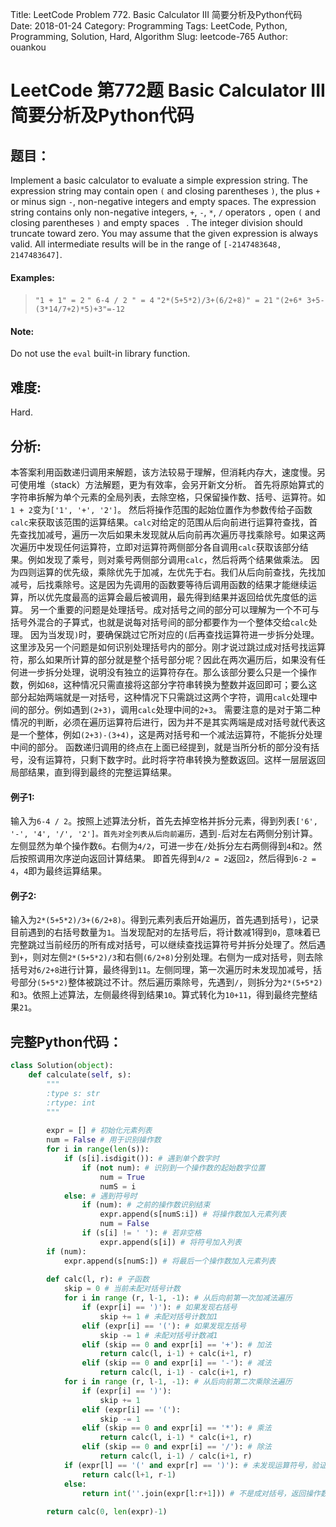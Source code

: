 Title: LeetCode Problem 772. Basic Calculator III 简要分析及Python代码
Date: 2018-01-24
Category: Programming
Tags: LeetCode, Python, Programming, Solution, Hard, Algorithm
Slug: leetcode-765
Author: ouankou

# LeetCode 第772题 Basic Calculator III 简要分析及Python代码

## 题目：
Implement a basic calculator to evaluate a simple expression string.
The expression string may contain open `(` and closing parentheses `)`, the plus `+` or minus sign `-`, non-negative integers and empty spaces.
The expression string contains only non-negative integers, `+`, `-`, `*`, `/` operators `,` open `(` and closing parentheses `)` and empty spaces ` `. The integer division should truncate toward zero.
You may assume that the given expression is always valid. All intermediate results will be in the range of `[-2147483648, 2147483647]`.

#### Examples:
> `"1 + 1" = 2`
> `" 6-4 / 2 " = 4`
> `"2*(5+5*2)/3+(6/2+8)" = 21`
> `"(2+6* 3+5- (3*14/7+2)*5)+3"=-12`

#### Note:
Do not use the `eval` built-in library function.

## 难度:
Hard.

## 分析:
本答案利用函数递归调用来解题，该方法较易于理解，但消耗内存大，速度慢。另可使用堆（stack）方法解题，更为有效率，会另开新文分析。
首先将原始算式的字符串拆解为单个元素的全局列表，去除空格，只保留操作数、括号、运算符。如`1 + 2`变为`['1', '+', '2']`。
然后将操作范围的起始位置作为参数传给子函数`calc`来获取该范围的运算结果。`calc`对给定的范围从后向前进行运算符查找，首先查找加减号，遍历一次后如果未发现就从后向前再次遍历寻找乘除号。如果这两次遍历中发现任何运算符，立即对运算符两侧部分各自调用`calc`获取该部分结果。例如发现了乘号，则对乘号两侧部分调用`calc`，然后将两个结果做乘法。
因为四则运算的优先级，乘除优先于加减，左优先于右。我们从后向前查找，先找加减号，后找乘除号。这是因为先调用的函数要等待后调用函数的结果才能继续运算，所以优先度最高的运算会最后被调用，最先得到结果并返回给优先度低的运算。
另一个重要的问题是处理括号。成对括号之间的部分可以理解为一个不可与括号外混合的子算式，也就是说每对括号间的部分都要作为一个整体交给`calc`处理。
因为当发现`)`时，要确保跳过它所对应的`(`后再查找运算符进一步拆分处理。
这里涉及另一个问题是如何识别处理括号内的部分。刚才说过跳过成对括号找运算符，那么如果所计算的部分就是整个括号部分呢？因此在两次遍历后，如果没有任何进一步拆分处理，说明没有独立的运算符存在。那么该部分要么只是一个操作数，例如`68`，这种情况只需直接将这部分字符串转换为整数并返回即可；要么这部分起始两端就是一对括号，这种情况下只需跳过这两个字符，调用`calc`处理中间的部分。例如遇到`(2+3)`，调用`calc`处理中间的`2+3`。
需要注意的是对于第二种情况的判断，必须在遍历运算符后进行，因为并不是其实两端是成对括号就代表这是一个整体，例如`(2+3)-(3+4)`，这是两对括号和一个减法运算符，不能拆分处理中间的部分。
函数递归调用的终点在上面已经提到，就是当所分析的部分没有括号，没有运算符，只剩下数字时。此时将字符串转换为整数返回。这样一层层返回局部结果，直到得到最终的完整运算结果。

#### 例子1:
输入为`6-4 / 2`。按照上述算法分析，首先去掉空格并拆分元素，得到列表`['6', '-', '4', '/', '2']。首先对全列表从后向前遍历，`遇到`-`后对左右两侧分别计算。左侧显然为单个操作数`6`。右侧为`4/2`，可进一步在`/`处拆分左右两侧得到`4`和`2`。然后按照调用次序逆向返回计算结果。
即首先得到`4/2 = 2`返回`2`，然后得到`6-2 = 4`，`4`即为最终运算结果。

#### 例子2:
输入为`2*(5+5*2)/3+(6/2+8)`。得到元素列表后开始遍历，首先遇到括号`)`，记录目前遇到的右括号数量为`1`。当发现配对的左括号后，将计数减1得到`0`，意味着已完整跳过当前经历的所有成对括号，可以继续查找运算符号并拆分处理了。然后遇到`+`，则对左侧`2*(5+5*2)/3`和右侧`(6/2+8)`分别处理。右侧为一成对括号，则去除括号对`6/2+8`进行计算，最终得到`11`。左侧同理，第一次遍历时未发现加减号，括号部分`(5+5*2)`整体被跳过不计。然后遍历乘除号，先遇到`/`，则拆分为`2*(5+5*2)`和`3`。依照上述算法，左侧最终得到结果`10`。算式转化为`10+11`，得到最终完整结果`21`。

## 完整Python代码：
```python
class Solution(object):
    def calculate(self, s):
        """
        :type s: str
        :rtype: int
        """
        
        expr = [] # 初始化元素列表
        num = False # 用于识别操作数
        for i in range(len(s)):
            if (s[i].isdigit()): # 遇到单个数字时
                if (not num): # 识别到一个操作数的起始数字位置
                    num = True
                    numS = i
            else: # 遇到符号时
                if (num): # 之前的操作数识别结束
                    expr.append(s[numS:i]) # 将操作数加入元素列表
                    num = False
                if (s[i] != ' '): # 若非空格
                    expr.append(s[i]) # 将符号加入列表             
        if (num):
            expr.append(s[numS:]) # 将最后一个操作数加入元素列表
        
        def calc(l, r): # 子函数
            skip = 0 # 当前未配对括号计数
            for i in range (r, l-1, -1): # 从后向前第一次加减法遍历
                if (expr[i] == ')'): # 如果发现右括号
                    skip += 1 # 未配对括号计数加1
                elif (expr[i] == '('): # 如果发现左括号
                    skip -= 1 # 未配对括号计数减1
                elif (skip == 0 and expr[i] == '+'): # 加法
                    return calc(l, i-1) + calc(i+1, r)
                elif (skip == 0 and expr[i] == '-'): # 减法
                    return calc(l, i-1) - calc(i+1, r)
            for i in range (r, l-1, -1): # 从后向前第二次乘除法遍历
                if (expr[i] == ')'):
                    skip += 1
                elif (expr[i] == '('):
                    skip -= 1
                elif (skip == 0 and expr[i] == '*'): # 乘法
                    return calc(l, i-1) * calc(i+1, r)
                elif (skip == 0 and expr[i] == '/'): # 除法
                    return calc(l, i-1) / calc(i+1, r)
            if (expr[l] == '(' and expr[r] == ')'): # 未发现运算符号，验证是否为单一成对括号
                return calc(l+1, r-1)
            else:
                return int(''.join(expr[l:r+1])) # 不是成对括号，返回操作数
        
        return calc(0, len(expr)-1)
```
